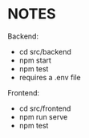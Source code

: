 # NOTES

Backend:

- cd src/backend
- npm start
- npm test
- requires a .env file

Frontend:

- cd src/frontend
- npm run serve
- npm test
